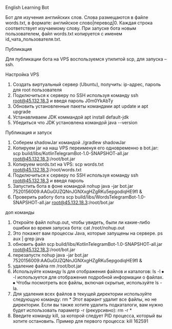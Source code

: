 English Learning Bot

Бот для изучения английских слов. Слова размещаются в файле words.txt, в формате: английское слово|перевод|0. Каждая строка соответствует изучаемому слову. При запуске бота новым пользователем, файл words.txt копируется с именем id_чата_пользователя.txt.

Публикация

Для публикации бота на VPS воспользуемся утилитой scp, для запуска – ssh.

Настройка VPS

1. Создать виртуальный сервер (Ubuntu), получить: ip-адрес, пароль для root пользователя
2. Подключиться к серверу по SSH используя команду ssh root@45.132.18.3 и введя пароль J0m0YkAbTy
3. Обновить установленные пакеты командами apt update и apt upgrade
4. Устанавливаем JDK коммандой apt install default-jdk
5. Убедиться что JDK установлена командой java --version 

Публикация и запуск

1. Соберем shadowJar командой ./gradlew shadowJar 
2. Копируем jar на наш VPS переименуя его одновременно в bot.jar: 
scp build/libs/KotlinTelegramBot-1.0-SNAPSHOT-all.jar root@45.132.18.3:/root/bot.jar 
3. Копируем words.txt на VPS: scp words.txt root@45.132.18.3:/root/words.txt 
4. Подключиться к серверу по SSH используя команду ssh root@45.132.18.3 и введя пароль 
5. Запустить бота в фоне командой nohup java -jar bot.jar 7520156009:AAGuGUZQNnJGNXxgHZgRKu5epgodiqHE9fI & 
6. Проверить работу бота scp build/libs/WordsTelegramBot-1.0-SNAPSHOT-all.jar root@45.132.18.3:/root/bot.jar

доп команды
1. Откройте файл nohup.out, чтобы увидеть, были ли какие-либо ошибки во время запуска бота:
 cat /root/nohup.out
2. Это покажет вам процессы Java, которые запущены на сервере.
   ps aux | grep java
3. обновить файл scp build/libs/KotlinTelegramBot-1.0-SNAPSHOT-all.jar root@45.132.18.3:/root/bot.jar
4. перезапустк nohup java -jar bot.jar 7520156009:AAGuGUZQNnJGNXxgHZgRKu5epgodiqHE9fI &
5. удаление файла rm /root/bot.jar
6. Используйте команду ls для отображения файлов и каталогов: ls -l
⦁ -l используется для отображения подробной информации о файлах.
⦁ Чтобы посмотреть все файлы, включая скрытые, используйте ls -la.
7. Для удаления всех файлов в текущей директории используйте следующую команду: rm *
Этот вариант удалит все файлы, но не директории. Если вы также хотите удалить подкаталоги, 
вам нужно будет использовать параметр -r (рекурсивно): rm -r *
8. Введите команду kill, за которой следует PID процесса, который вы хотите остановить. Пример для первого процесса: kill 162591